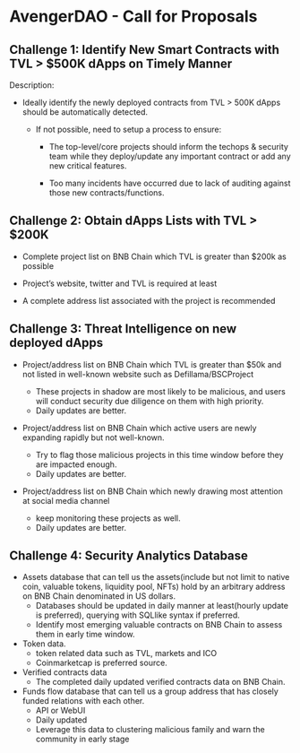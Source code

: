 # AvengerDAO - Call for Proposals

## Challenge 1: Identify New Smart Contracts with TVL > $500K dApps on Timely Manner

Description:

- Ideally identify the newly deployed contracts from TVL > 500K dApps should be automatically detected.

  - If not possible, need to setup a process to ensure:

  	- The top-level/core projects should inform the techops & security team while they deploy/update any important contract or add any new critical features. 

    - Too many incidents have occurred due to lack of auditing against those new contracts/functions.

## Challenge 2: Obtain dApps Lists with TVL > $200K

- Complete project list on BNB Chain which TVL is greater than $200k as possible

- Project’s website, twitter and TVL is required at least 

- A complete address list associated with the project is recommended


## Challenge 3: Threat Intelligence on new deployed dApps

-  Project/address list on BNB Chain which TVL is greater than $50k and not listed in well-known website such as Defillama/BSCProject
   -  These projects in shadow are most likely to be malicious, and users will conduct security due diligence on them with high priority.
   -  Daily updates are better. 

-  Project/address list on BNB Chain which active users are newly expanding rapidly but not well-known.
   -  Try to flag those malicious projects in this time window before they are impacted enough.
   -  Daily updates are better. 

-  Project/address list on BNB Chain which newly drawing most attention at social media channel
   -  keep monitoring these projects as well.
   -  Daily updates are better. 

## Challenge 4: Security Analytics Database

- Assets database that can tell us the assets(include but not limit to native coin, valuable tokens, liquidity pool, NFTs) hold by an arbitrary address on BNB Chain denominated in US dollars. 
  - Databases should be updated in daily manner at least(hourly update is preferred), querying with SQLlike syntax if preferred.
  - Identify most emerging valuable contracts on BNB Chain to assess them in early time window.
- Token data. 
  - token related data such as TVL, markets and ICO
  - Coinmarketcap is preferred source.
- Verified contracts data
  - The completed daily updated verified contracts data on BNB Chain. 
- Funds flow database that can tell us a group address that has closely funded relations with each other. 
  - API or WebUI
  - Daily updated
  - Leverage this data to clustering malicious family and warn the community in early stage

